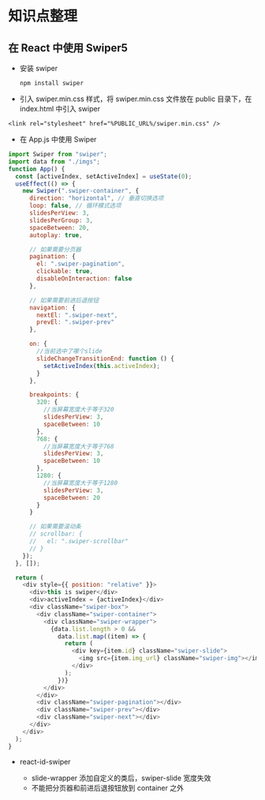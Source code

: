 # 知识点整理

## 在 React 中使用 Swiper5

- 安装 swiper

  `npm install swiper`

- 引入 swiper.min.css 样式，将 swiper.min.css 文件放在 public 目录下，在 index.html 中引入 swiper

`<link rel="stylesheet" href="%PUBLIC_URL%/swiper.min.css" />`

- 在 App.js 中使用 Swiper

```javascript
import Swiper from "swiper";
import data from "./imgs";
function App() {
  const [activeIndex, setActiveIndex] = useState(0);
  useEffect(() => {
    new Swiper(".swiper-container", {
      direction: "horizontal", // 垂直切换选项
      loop: false, // 循环模式选项
      slidesPerView: 3,
      slidesPerGroup: 3,
      spaceBetween: 20,
      autoplay: true,

      // 如果需要分页器
      pagination: {
        el: ".swiper-pagination",
        clickable: true,
        disableOnInteraction: false
      },

      // 如果需要前进后退按钮
      navigation: {
        nextEl: ".swiper-next",
        prevEl: ".swiper-prev"
      },

      on: {
        //当前选中了哪个slide
        slideChangeTransitionEnd: function () {
          setActiveIndex(this.activeIndex);
        }
      },

      breakpoints: {
        320: {
          //当屏幕宽度大于等于320
          slidesPerView: 3,
          spaceBetween: 10
        },
        768: {
          //当屏幕宽度大于等于768
          slidesPerView: 3,
          spaceBetween: 10
        },
        1280: {
          //当屏幕宽度大于等于1280
          slidesPerView: 3,
          spaceBetween: 20
        }
      }

      // 如果需要滚动条
      // scrollbar: {
      //   el: ".swiper-scrollbar"
      // }
    });
  }, []);

  return (
    <div style={{ position: "relative" }}>
      <div>this is swiper</div>
      <div>activeIndex = {activeIndex}</div>
      <div className="swiper-box">
        <div className="swiper-container">
          <div className="swiper-wrapper">
            {data.list.length > 0 &&
              data.list.map((item) => {
                return (
                  <div key={item.id} className="swiper-slide">
                    <img src={item.img_url} className="swiper-img"></img>
                  </div>
                );
              })}
          </div>
        </div>
        <div className="swiper-pagination"></div>
        <div className="swiper-prev"></div>
        <div className="swiper-next"></div>
      </div>
    </div>
  );
}
```

- react-id-swiper

  - slide-wrapper 添加自定义的类后，swiper-slide 宽度失效
  - 不能把分页器和前进后退按钮放到 container 之外
